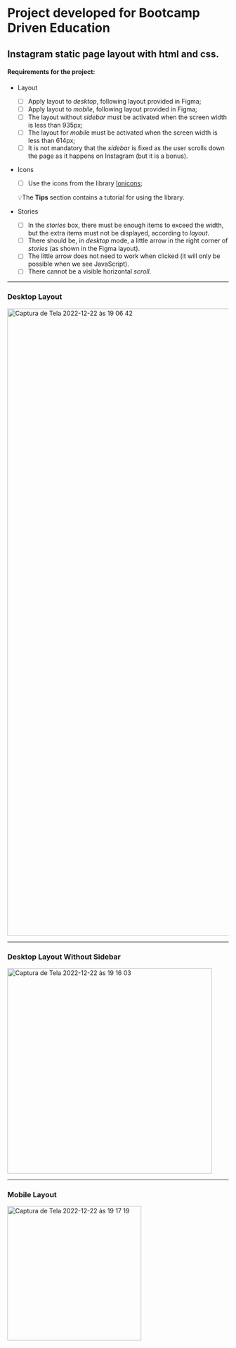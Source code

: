 # Project developed for Bootcamp Driven Education

## Instagram static page layout with html and css.

#### Requirements for the project:

- Layout
     - [ ] Apply layout to *desktop*, following layout provided in Figma;
     - [ ] Apply layout to *mobile*, following layout provided in Figma;
     - [ ] The layout without *sidebar* must be activated when the screen width is less than 935px;
     - [ ] The layout for *mobil*e must be activated when the screen width is less than 614px;
     - [ ] It is not mandatory that the *sidebar* is fixed as the user scrolls down the page as it happens on Instagram (but it is a bonus).
- Icons
     - [ ] Use the icons from the library [Ionicons](https://ionicons.com/);
    
     💡The **Tips** section contains a tutorial for using the library.
    
- Stories
     - [ ] In the *stories* box, there must be enough items to exceed the width, but the extra items must not be displayed, according to *layout*.
     - [ ] There should be, in *desktop* mode, a little arrow in the right corner of *stories* (as shown in the Figma layout).
     - [ ] The little arrow does not need to work when clicked (it will only be possible when we see JavaScript).
     - [ ] There cannot be a visible horizontal *scroll*.
    
_____

### Desktop Layout

<img width="1423" alt="Captura de Tela 2022-12-22 às 19 06 42" src="https://user-images.githubusercontent.com/95102911/209235142-04203509-9566-43c8-a425-c08122ab74de.png">

_____

### Desktop Layout Without Sidebar

<img width="466" alt="Captura de Tela 2022-12-22 às 19 16 03" src="https://user-images.githubusercontent.com/95102911/209235158-5fe7ca81-2925-4337-82b2-c51529b5f56a.png">

_____

### Mobile Layout

<img width="305" alt="Captura de Tela 2022-12-22 às 19 17 19" src="https://user-images.githubusercontent.com/95102911/209235212-794ad76a-6898-455d-9797-3620edd36537.png">



